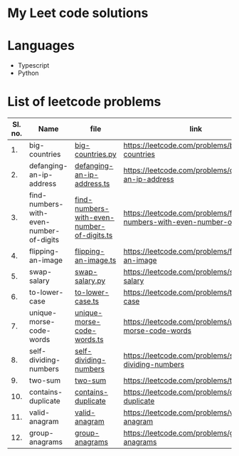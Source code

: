 # My Leet code solutions

# Languages
- Typescript
- Python

# List of leetcode problems

|Sl. no. | Name  | file   | link   |
|---|-------------- | -------------- | -------------- |
| 1.|big-countries|[big-countries.py](/big-countries.py)|https://leetcode.com/problems/big-countries|
| 2.|defanging-an-ip-address|[defanging-an-ip-address.ts](/defanging-an-ip-address.ts)|https://leetcode.com/problems/defanging-an-ip-address|
| 3.|find-numbers-with-even-number-of-digits|[find-numbers-with-even-number-of-digits.ts](/find-numbers-with-even-number-of-digits.ts)|https://leetcode.com/problems/find-numbers-with-even-number-of-digits|
| 4.|flipping-an-image|[flipping-an-image.ts](/flipping-an-image.ts)|https://leetcode.com/problems/flipping-an-image|
| 5.|swap-salary|[swap-salary.py](/swap-salary.py)|https://leetcode.com/problems/swap-salary|
| 6.|to-lower-case|[to-lower-case.ts](/to-lower-case.ts)|https://leetcode.com/problems/to-lower-case|
| 7.|unique-morse-code-words|[unique-morse-code-words.ts](/unique-morse-code-words.ts)|https://leetcode.com/problems/unique-morse-code-words|
| 8.|self-dividing-numbers|[self-dividing-numbers](/self-dividing-numbers.ts)|https://leetcode.com/problems/self-dividing-numbers|
| 9.|two-sum|[two-sum](/two-sum.ts)|https://leetcode.com/problems/two-sum|
| 10.|contains-duplicate|[contains-duplicate](/contains-duplicate.ts)|https://leetcode.com/problems/contains-duplicate|
| 11.|valid-anagram|[valid-anagram](/valid-anagram.ts)|https://leetcode.com/problems/valid-anagram|
| 12.|group-anagrams|[group-anagrams](/group-anagrams.ts)|https://leetcode.com/problems/group-anagrams|
